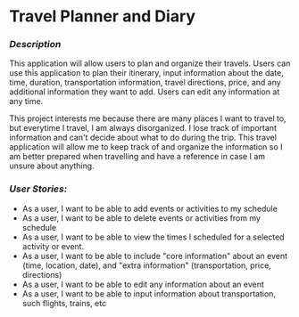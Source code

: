 
# Travel Planner and Diary

### *Description*
This application will allow users to plan and organize their travels. Users can use this application to plan their 
itinerary, input information about the date, time, duration, transportation information, travel directions, price,
and any additional information they want to add. Users can edit any information at any time. 


This project interests me because there are many places I want to travel to, but everytime I travel,
I am always disorganized. I lose track of important information and can't decide about what to do during the trip. This travel application will allow me to keep track
of and organize the information so I am better prepared when travelling and have a reference in case I am unsure about anything.



### *User Stories:*


- As a user, I want to be able to add events or activities to my schedule
- As a user, I want to be able to delete events or activities from my schedule
- As a user, I want to be able to view the times I scheduled for a selected activity or event.
- As a user, I want to be able to include "core information" about an event (time, location, date), and "extra information" 
(transportation, price, directions)
- As a user, I want to be able to edit any information about an event
- As a user, I want to be able to input information about transportation, such flights, trains, etc

